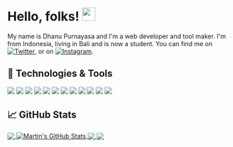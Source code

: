 <!-- More info, tips and tricks for making GitHub Profile README can be found in my article at https://towardsdatascience.com/build-a-stunning-readme-for-your-github-profile-9b80434fe5d7 -->

<!--[![Header](https://raw.githubusercontent.com/MartinHeinz/MartinHeinz/master/readme_header.png "Header")](https://martinheinz.dev/)-->

# Hello, folks! <img src="https://raw.githubusercontent.com/MartinHeinz/MartinHeinz/master/wave.gif" width="30px">

My name is Dhanu Purnayasa and I'm a web developer and tool maker. I'm from Indonesia, living in Bali and is now a student. You can find me on [![Twitter][1.2]][1],  or on [![Instagram][3.2]][3].

<!-- 
## &#x270d; Blog & Writing

Apart from coding, I also maintain a blog - you can find my articles on my website at [martinheinz.dev](https://martinheinz.dev/) as well as on [Medium](https://medium.com/@martin.heinz) and [DEV.to](https://dev.to/martinheinz). 
-->

## 🔧 Technologies & Tools
![](https://img.shields.io/badge/OS-Windows-informational?style=flat&logo=windows&logoColor=white&color=2bbc8a)
![](https://img.shields.io/badge/Board-Arduino-informational?style=flat&logo=arduino&logoColor=white&color=2bbc8a)
![](https://img.shields.io/badge/Board-RaspberryPI-informational?style=flat&logo=raspberrypi&logoColor=white&color=2bbc8a)
![](https://img.shields.io/badge/Code-Python-informational?style=flat&logo=python&logoColor=white&color=2bbc8a)
![](https://img.shields.io/badge/Code-C-informational?style=flat&logo=c&logoColor=white&color=2bbc8a)
![](https://img.shields.io/badge/Code-TypeScript-informational?style=flat&logo=typescript&logoColor=white&color=2bbc8a)
![](https://img.shields.io/badge/Code-PHP-informational?style=flat&logo=php&logoColor=white&color=2bbc8a)
![](https://img.shields.io/badge/Code-JavaScript-informational?style=flat&logo=javascript&logoColor=white&color=2bbc8a)
![](https://img.shields.io/badge/Tool-Git-informational?style=flat&logo=git&logoColor=white&color=2bbc8a)
![](https://img.shields.io/badge/Tool-Github-informational?style=flat&logo=github&logoColor=white&color=2bbc8a)
![](https://img.shields.io/badge/Tool-Electron-informational?style=flat&logo=electron&logoColor=white&color=2bbc8a)
![](https://img.shields.io/badge/Tool-React-informational?style=flat&logo=react&logoColor=white&color=2bbc8a)


## &#x1f4c8; GitHub Stats

<a href="https://github.com/dhanuprys/dhanuprys">
  <img align="center" src="https://github-readme-stats.vercel.app/api/top-langs/?username=dhanuprys&hide=html&title_color=ffffff&text_color=c9cacc&icon_color=2bbc8a&bg_color=1d1f21" />
</a>
<a href="https://github.com/dhanuprys/dhanuprys">
  <img align="center" src="https://github-readme-stats.vercel.app/api?username=dhanuprys&show_icons=true&line_height=27&count_private=true&title_color=ffffff&text_color=c9cacc&icon_color=2bbc8a&bg_color=1d1f21" alt="Martin's GitHub Stats" />
</a>

<a href="https://github.com/dhanuprys/straight-it">
  <img align="center" src="https://github-readme-stats.vercel.app/api/pin/?username=dhanuprys&repo=straight-it&title_color=ffffff&text_color=c9cacc&icon_color=2bbc8a&bg_color=1d1f21" />
</a>


<a href="https://github.com/dhanuprys/yuna-botemulator">
  <img align="center" src="https://github-readme-stats.vercel.app/api/pin/?username=dhanuprys&repo=yuna-botemulator&title_color=ffffff&text_color=c9cacc&icon_color=2bbc8a&bg_color=1d1f21" />
</a>    

<!-- links to social media icons -->

<!-- icons with padding -->

[1.1]: http://i.imgur.com/tXSoThF.png (twitter icon with padding)
[2.1]: http://i.imgur.com/0o48UoR.png (github icon with padding)

<!-- icons without padding -->

[1.2]: http://i.imgur.com/wWzX9uB.png (twitter icon without padding)
[2.2]: http://i.imgur.com/9I6NRUm.png (github icon without padding)
[3.2]: https://raw.githubusercontent.com/MartinHeinz/MartinHeinz/master/linkedin-3-16.png (LinkedIn icon without padding)


<!-- links to your social media accounts -->

[1]: https://twitter.com/dhanuprys
[2]: https://github.com/dhanuprys
[3]: https://instagram.com/dhanuprys


<!-- Resources -->
<!-- Icons: https://simpleicons.org/ -->
<!-- GitHub Stats: https://github.com/anuraghazra/github-readme-stats -->
<!-- Emojis: https://emojipedia.org/emoji/ -->
<!-- HTML Emojis: https://www.fileformat.info/index.htm -->
<!-- Shields: https://shields.io/ -->
<!-- Awesome GitHub Profile README: https://github.com/abhisheknaiidu/awesome-github-profile-readme -->
